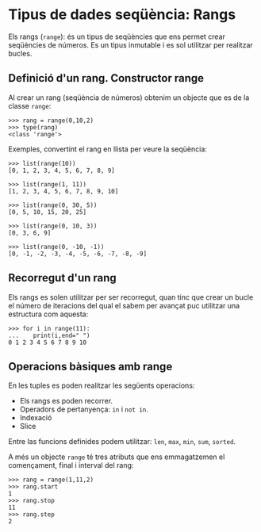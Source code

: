 # Tipus de dades seqüència: Rangs

Els rangs (`range`): és un tipus de seqüències que ens permet crear seqüències de números. Es un tipus inmutable i es sol utilitzar per realitzar bucles.

## Definició d'un rang. Constructor range

Al crear un rang (seqüència de números) obtenim un objecte que es de la classe `range`:

	>>> rang = range(0,10,2)
	>>> type(rang)
	<class 'range'>

Exemples, convertint el rang en llista per veure la seqüència:

	>>> list(range(10))
	[0, 1, 2, 3, 4, 5, 6, 7, 8, 9]
	
	>>> list(range(1, 11))
	[1, 2, 3, 4, 5, 6, 7, 8, 9, 10]
	
	>>> list(range(0, 30, 5))
	[0, 5, 10, 15, 20, 25]
	
	>>> list(range(0, 10, 3))
	[0, 3, 6, 9]
	
	>>> list(range(0, -10, -1))
	[0, -1, -2, -3, -4, -5, -6, -7, -8, -9]

## Recorregut d'un rang

Els rangs es solen utilitzar per ser recorregut, quan tinc que crear un bucle el número de iteracions del qual el sabem per avançat puc utilitzar una estructura com aquesta:

	>>> for i in range(11):
	...    print(i,end=" ")
	0 1 2 3 4 5 6 7 8 9 10  

## Operacions bàsiques amb range

En les tuples es poden realitzar les següents operacions:

* Els rangs es poden recorrer.
* Operadors de pertanyença: `in` i `not in`.
* Indexació
* Slice

Entre las funcions definides podem utilitzar: `len`, `max`, `min`,  `sum`, `sorted`.

A més un objecte `range` té tres atributs que ens emmagatzemen el començament, final i interval del rang:

	>>> rang = range(1,11,2)
	>>> rang.start
	1
	>>> rang.stop
	11
	>>> rang.step
	2

